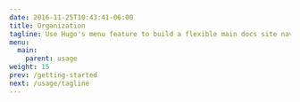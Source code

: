 ```yaml
---
date: 2016-11-25T10:43:41-06:00
title: Organization
tagline: Use Hugo's menu feature to build a flexible main docs site navigation.
menu:
  main:
    parent: usage
weight: 15
prev: /getting-started
next: /usage/tagline
---
```

